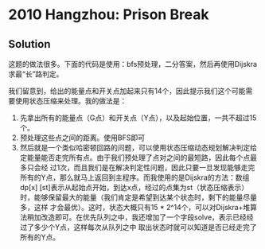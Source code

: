 # 2010 Hangzhou: Prison Break
## Solution

这题的做法很多。下面的代码是使用：bfs预处理，二分答案，然后再使用Dijskra求最“长”路判定。

我们留意到，给出的能量点和开关点加起来只有14个，因此提示我们这个可能需要使用状态压缩来处理。我的做法是：

1. 先拿出所有的能量点（G点）和开关点（Y点），以及起始位置，一共不超过15个。
2. 预处理这些点之间的距离。使用BFS即可
3. 然后就是一个类似哈密顿回路的问题，可以使用状态压缩动态规划解决判定给定能量能否走完所有点。由于我们预处理了点对之间的最短路，因此每个点最多只会经 过1次，而且我们是在解决判定性问题，因此只要一旦发现能够走完所有的Y点，那么就马上返回到主程序。而我使用的是Dijskra的方法：数组dp[x] [st]表示从起始点开始，到达x点，经过的点集为st（状态压缩表示）时，能够保留最大的能量（我们肯定是希望到达某个状态时，剩下的能量尽量多，这样 才会最优）。这时，状态大概只有15 * 2^14个，可以对Dijskra+堆算法稍加改造即可。在优先队列之中，我还增加了一个字段solve，表示已经经过了多少个Y点，这样每次从队列之中 取出状态时就可以知道是否已经走完了所有的Y点。 
